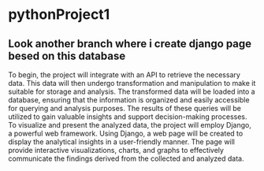 # pythonProject1

## Look another branch where i create django page besed on this database

To begin, the project will integrate with an API to retrieve the necessary data. This data will then undergo transformation and manipulation to make it suitable for storage and analysis. The transformed data will be loaded into a database, ensuring that the information is organized and easily accessible for querying and analysis purposes.
The results of these queries will be utilized to gain valuable insights and support decision-making processes.
To visualize and present the analyzed data, the project will employ Django, a powerful web framework. Using Django, a web page will be created to display the analytical insights in a user-friendly manner. The page will provide interactive visualizations, charts, and graphs to effectively communicate the findings derived from the collected and analyzed data.
